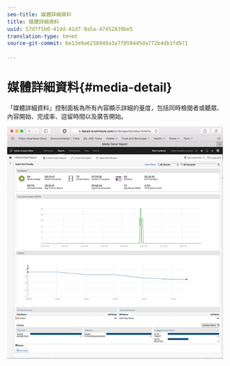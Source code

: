 ```yaml
---
seo-title: 媒體詳細資料
title: 媒體詳細資料
uuid: 57d7f5b0-41dd-41d7-9a5a-47452839be5
translation-type: tm+mt
source-git-commit: 6e13e9a6250949a3a7f059445da772b4db1fdb71

---
```



# 媒體詳細資料{#media-detail}

「媒體詳細資料」控制面板為所有內容顯示詳細的量度，包括同時檢閱者或聽眾、內容開始、完成率、逗留時間以及廣告開始。

![](assets/media_detail.png)

